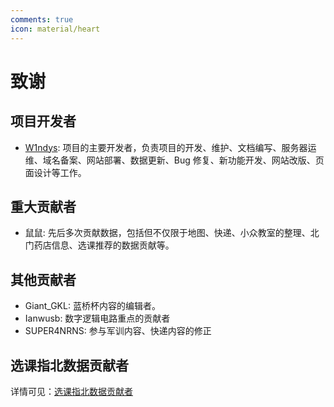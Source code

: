```yaml
---
comments: true
icon: material/heart
---
```


# 致谢

## 项目开发者

- [W1ndys](https://github.com/W1ndys): 项目的主要开发者，负责项目的开发、维护、文档编写、服务器运维、域名备案、网站部署、数据更新、Bug 修复、新功能开发、网站改版、页面设计等工作。

## 重大贡献者

- 鼠鼠: 先后多次贡献数据，包括但不仅限于地图、快递、小众教室的整理、北门药店信息、选课推荐的数据贡献等。

## 其他贡献者

- Giant_GKL: 蓝桥杯内容的编辑者。
- Ianwusb: 数字逻辑电路重点的贡献者
- SUPER4NRNS: 参与军训内容、快递内容的修正

## 选课指北数据贡献者

详情可见：[选课指北数据贡献者](/Easy-SelectCourse/Curriculum-Recommend/Contributors/)
